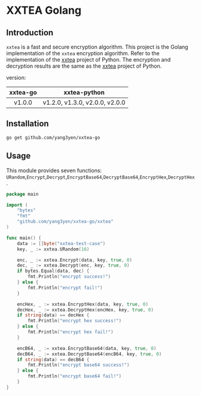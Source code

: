 # XXTEA Golang

## Introduction

`xxtea` is a fast and secure encryption algorithm. This project is the Golang implementation of the `xxtea` encryption algorithm. Refer to the implementation of the [xxtea](https://github.com/ifduyue/xxtea) project of Python. The encryption and decryption results are the same as the [xxtea](https://github.com/ifduyue/xxtea) project of Python.

version:

| xxtea-go |          xxtea-python          |
| :------: | :----------------------------: |
|  v1.0.0  | v1.2.0, v1.3.0, v2.0.0, v2.0.0 |


## Installation

```shell
go get github.com/yang3yen/xxtea-go
```

## Usage

This module provides seven functions: `URandom`,`Encrypt`,`Decrypt`,`EncryptBase64`,`DecryptBase64`,`EncryptHex`,`DecryptHex`.

```go
package main

import (
	"bytes"
	"fmt"
	"github.com/yang3yen/xxtea-go/xxtea"
)

func main() {
	data := []byte("xxtea-test-case")
	key, _ := xxtea.URandom(16)

	enc, _ := xxtea.Encrypt(data, key, true, 0)
	dec, _ := xxtea.Decrypt(enc, key, true, 0)
	if bytes.Equal(data, dec) {
		fmt.Println("encrypt success!")
	} else {
		fmt.Println("encrypt fail!")
	}

	encHex, _ := xxtea.EncryptHex(data, key, true, 0)
	decHex, _ := xxtea.DecryptHex(encHex, key, true, 0)
	if string(data) == decHex {
		fmt.Println("encrypt hex success!")
	} else {
		fmt.Println("encrypt hex fail!")
	}

	encB64, _ := xxtea.EncryptBase64(data, key, true, 0)
	decB64, _ := xxtea.DecryptBase64(encB64, key, true, 0)
	if string(data) == decB64 {
		fmt.Println("encrypt base64 success!")
	} else {
		fmt.Println("encrypt base64 fail!")
	}
}
```
